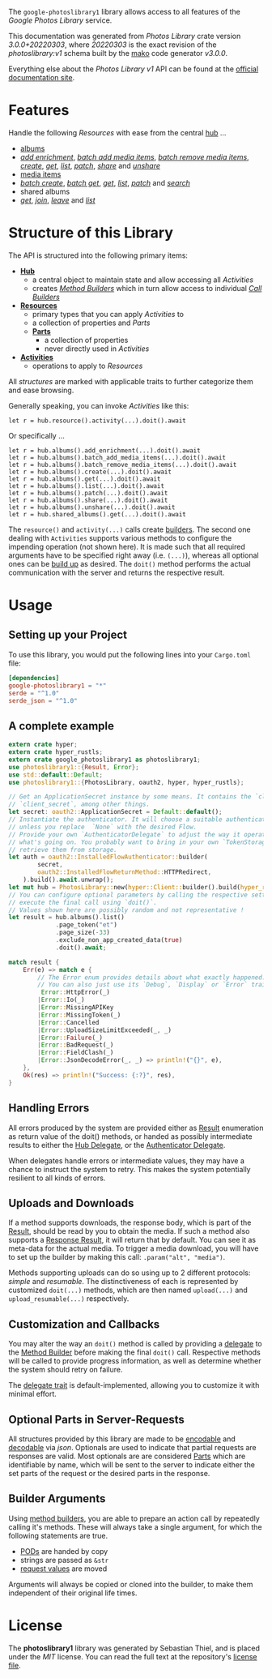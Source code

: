 <!---
DO NOT EDIT !
This file was generated automatically from 'src/mako/api/README.md.mako'
DO NOT EDIT !
-->
The `google-photoslibrary1` library allows access to all features of the *Google Photos Library* service.

This documentation was generated from *Photos Library* crate version *3.0.0+20220303*, where *20220303* is the exact revision of the *photoslibrary:v1* schema built by the [mako](http://www.makotemplates.org/) code generator *v3.0.0*.

Everything else about the *Photos Library* *v1* API can be found at the
[official documentation site](https://developers.google.com/photos/).
# Features

Handle the following *Resources* with ease from the central [hub](https://docs.rs/google-photoslibrary1/3.0.0+20220303/google_photoslibrary1/PhotosLibrary) ... 

* [albums](https://docs.rs/google-photoslibrary1/3.0.0+20220303/google_photoslibrary1/api::Album)
 * [*add enrichment*](https://docs.rs/google-photoslibrary1/3.0.0+20220303/google_photoslibrary1/api::AlbumAddEnrichmentCall), [*batch add media items*](https://docs.rs/google-photoslibrary1/3.0.0+20220303/google_photoslibrary1/api::AlbumBatchAddMediaItemCall), [*batch remove media items*](https://docs.rs/google-photoslibrary1/3.0.0+20220303/google_photoslibrary1/api::AlbumBatchRemoveMediaItemCall), [*create*](https://docs.rs/google-photoslibrary1/3.0.0+20220303/google_photoslibrary1/api::AlbumCreateCall), [*get*](https://docs.rs/google-photoslibrary1/3.0.0+20220303/google_photoslibrary1/api::AlbumGetCall), [*list*](https://docs.rs/google-photoslibrary1/3.0.0+20220303/google_photoslibrary1/api::AlbumListCall), [*patch*](https://docs.rs/google-photoslibrary1/3.0.0+20220303/google_photoslibrary1/api::AlbumPatchCall), [*share*](https://docs.rs/google-photoslibrary1/3.0.0+20220303/google_photoslibrary1/api::AlbumShareCall) and [*unshare*](https://docs.rs/google-photoslibrary1/3.0.0+20220303/google_photoslibrary1/api::AlbumUnshareCall)
* [media items](https://docs.rs/google-photoslibrary1/3.0.0+20220303/google_photoslibrary1/api::MediaItem)
 * [*batch create*](https://docs.rs/google-photoslibrary1/3.0.0+20220303/google_photoslibrary1/api::MediaItemBatchCreateCall), [*batch get*](https://docs.rs/google-photoslibrary1/3.0.0+20220303/google_photoslibrary1/api::MediaItemBatchGetCall), [*get*](https://docs.rs/google-photoslibrary1/3.0.0+20220303/google_photoslibrary1/api::MediaItemGetCall), [*list*](https://docs.rs/google-photoslibrary1/3.0.0+20220303/google_photoslibrary1/api::MediaItemListCall), [*patch*](https://docs.rs/google-photoslibrary1/3.0.0+20220303/google_photoslibrary1/api::MediaItemPatchCall) and [*search*](https://docs.rs/google-photoslibrary1/3.0.0+20220303/google_photoslibrary1/api::MediaItemSearchCall)
* shared albums
 * [*get*](https://docs.rs/google-photoslibrary1/3.0.0+20220303/google_photoslibrary1/api::SharedAlbumGetCall), [*join*](https://docs.rs/google-photoslibrary1/3.0.0+20220303/google_photoslibrary1/api::SharedAlbumJoinCall), [*leave*](https://docs.rs/google-photoslibrary1/3.0.0+20220303/google_photoslibrary1/api::SharedAlbumLeaveCall) and [*list*](https://docs.rs/google-photoslibrary1/3.0.0+20220303/google_photoslibrary1/api::SharedAlbumListCall)




# Structure of this Library

The API is structured into the following primary items:

* **[Hub](https://docs.rs/google-photoslibrary1/3.0.0+20220303/google_photoslibrary1/PhotosLibrary)**
    * a central object to maintain state and allow accessing all *Activities*
    * creates [*Method Builders*](https://docs.rs/google-photoslibrary1/3.0.0+20220303/google_photoslibrary1/client::MethodsBuilder) which in turn
      allow access to individual [*Call Builders*](https://docs.rs/google-photoslibrary1/3.0.0+20220303/google_photoslibrary1/client::CallBuilder)
* **[Resources](https://docs.rs/google-photoslibrary1/3.0.0+20220303/google_photoslibrary1/client::Resource)**
    * primary types that you can apply *Activities* to
    * a collection of properties and *Parts*
    * **[Parts](https://docs.rs/google-photoslibrary1/3.0.0+20220303/google_photoslibrary1/client::Part)**
        * a collection of properties
        * never directly used in *Activities*
* **[Activities](https://docs.rs/google-photoslibrary1/3.0.0+20220303/google_photoslibrary1/client::CallBuilder)**
    * operations to apply to *Resources*

All *structures* are marked with applicable traits to further categorize them and ease browsing.

Generally speaking, you can invoke *Activities* like this:

```Rust,ignore
let r = hub.resource().activity(...).doit().await
```

Or specifically ...

```ignore
let r = hub.albums().add_enrichment(...).doit().await
let r = hub.albums().batch_add_media_items(...).doit().await
let r = hub.albums().batch_remove_media_items(...).doit().await
let r = hub.albums().create(...).doit().await
let r = hub.albums().get(...).doit().await
let r = hub.albums().list(...).doit().await
let r = hub.albums().patch(...).doit().await
let r = hub.albums().share(...).doit().await
let r = hub.albums().unshare(...).doit().await
let r = hub.shared_albums().get(...).doit().await
```

The `resource()` and `activity(...)` calls create [builders][builder-pattern]. The second one dealing with `Activities` 
supports various methods to configure the impending operation (not shown here). It is made such that all required arguments have to be 
specified right away (i.e. `(...)`), whereas all optional ones can be [build up][builder-pattern] as desired.
The `doit()` method performs the actual communication with the server and returns the respective result.

# Usage

## Setting up your Project

To use this library, you would put the following lines into your `Cargo.toml` file:

```toml
[dependencies]
google-photoslibrary1 = "*"
serde = "^1.0"
serde_json = "^1.0"
```

## A complete example

```Rust
extern crate hyper;
extern crate hyper_rustls;
extern crate google_photoslibrary1 as photoslibrary1;
use photoslibrary1::{Result, Error};
use std::default::Default;
use photoslibrary1::{PhotosLibrary, oauth2, hyper, hyper_rustls};

// Get an ApplicationSecret instance by some means. It contains the `client_id` and 
// `client_secret`, among other things.
let secret: oauth2::ApplicationSecret = Default::default();
// Instantiate the authenticator. It will choose a suitable authentication flow for you, 
// unless you replace  `None` with the desired Flow.
// Provide your own `AuthenticatorDelegate` to adjust the way it operates and get feedback about 
// what's going on. You probably want to bring in your own `TokenStorage` to persist tokens and
// retrieve them from storage.
let auth = oauth2::InstalledFlowAuthenticator::builder(
        secret,
        oauth2::InstalledFlowReturnMethod::HTTPRedirect,
    ).build().await.unwrap();
let mut hub = PhotosLibrary::new(hyper::Client::builder().build(hyper_rustls::HttpsConnector::with_native_roots()), auth);
// You can configure optional parameters by calling the respective setters at will, and
// execute the final call using `doit()`.
// Values shown here are possibly random and not representative !
let result = hub.albums().list()
             .page_token("et")
             .page_size(-33)
             .exclude_non_app_created_data(true)
             .doit().await;

match result {
    Err(e) => match e {
        // The Error enum provides details about what exactly happened.
        // You can also just use its `Debug`, `Display` or `Error` traits
         Error::HttpError(_)
        |Error::Io(_)
        |Error::MissingAPIKey
        |Error::MissingToken(_)
        |Error::Cancelled
        |Error::UploadSizeLimitExceeded(_, _)
        |Error::Failure(_)
        |Error::BadRequest(_)
        |Error::FieldClash(_)
        |Error::JsonDecodeError(_, _) => println!("{}", e),
    },
    Ok(res) => println!("Success: {:?}", res),
}

```
## Handling Errors

All errors produced by the system are provided either as [Result](https://docs.rs/google-photoslibrary1/3.0.0+20220303/google_photoslibrary1/client::Result) enumeration as return value of
the doit() methods, or handed as possibly intermediate results to either the 
[Hub Delegate](https://docs.rs/google-photoslibrary1/3.0.0+20220303/google_photoslibrary1/client::Delegate), or the [Authenticator Delegate](https://docs.rs/yup-oauth2/*/yup_oauth2/trait.AuthenticatorDelegate.html).

When delegates handle errors or intermediate values, they may have a chance to instruct the system to retry. This 
makes the system potentially resilient to all kinds of errors.

## Uploads and Downloads
If a method supports downloads, the response body, which is part of the [Result](https://docs.rs/google-photoslibrary1/3.0.0+20220303/google_photoslibrary1/client::Result), should be
read by you to obtain the media.
If such a method also supports a [Response Result](https://docs.rs/google-photoslibrary1/3.0.0+20220303/google_photoslibrary1/client::ResponseResult), it will return that by default.
You can see it as meta-data for the actual media. To trigger a media download, you will have to set up the builder by making
this call: `.param("alt", "media")`.

Methods supporting uploads can do so using up to 2 different protocols: 
*simple* and *resumable*. The distinctiveness of each is represented by customized 
`doit(...)` methods, which are then named `upload(...)` and `upload_resumable(...)` respectively.

## Customization and Callbacks

You may alter the way an `doit()` method is called by providing a [delegate](https://docs.rs/google-photoslibrary1/3.0.0+20220303/google_photoslibrary1/client::Delegate) to the 
[Method Builder](https://docs.rs/google-photoslibrary1/3.0.0+20220303/google_photoslibrary1/client::CallBuilder) before making the final `doit()` call. 
Respective methods will be called to provide progress information, as well as determine whether the system should 
retry on failure.

The [delegate trait](https://docs.rs/google-photoslibrary1/3.0.0+20220303/google_photoslibrary1/client::Delegate) is default-implemented, allowing you to customize it with minimal effort.

## Optional Parts in Server-Requests

All structures provided by this library are made to be [encodable](https://docs.rs/google-photoslibrary1/3.0.0+20220303/google_photoslibrary1/client::RequestValue) and 
[decodable](https://docs.rs/google-photoslibrary1/3.0.0+20220303/google_photoslibrary1/client::ResponseResult) via *json*. Optionals are used to indicate that partial requests are responses 
are valid.
Most optionals are are considered [Parts](https://docs.rs/google-photoslibrary1/3.0.0+20220303/google_photoslibrary1/client::Part) which are identifiable by name, which will be sent to 
the server to indicate either the set parts of the request or the desired parts in the response.

## Builder Arguments

Using [method builders](https://docs.rs/google-photoslibrary1/3.0.0+20220303/google_photoslibrary1/client::CallBuilder), you are able to prepare an action call by repeatedly calling it's methods.
These will always take a single argument, for which the following statements are true.

* [PODs][wiki-pod] are handed by copy
* strings are passed as `&str`
* [request values](https://docs.rs/google-photoslibrary1/3.0.0+20220303/google_photoslibrary1/client::RequestValue) are moved

Arguments will always be copied or cloned into the builder, to make them independent of their original life times.

[wiki-pod]: http://en.wikipedia.org/wiki/Plain_old_data_structure
[builder-pattern]: http://en.wikipedia.org/wiki/Builder_pattern
[google-go-api]: https://github.com/google/google-api-go-client

# License
The **photoslibrary1** library was generated by Sebastian Thiel, and is placed 
under the *MIT* license.
You can read the full text at the repository's [license file][repo-license].

[repo-license]: https://github.com/Byron/google-apis-rsblob/main/LICENSE.md
